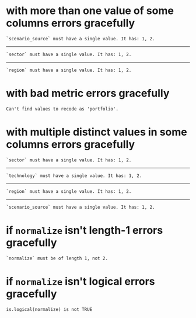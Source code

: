 # with more than one value of some columns errors gracefully

    `scenario_source` must have a single value. It has: 1, 2.

---

    `sector` must have a single value. It has: 1, 2.

---

    `region` must have a single value. It has: 1, 2.

# with bad metric errors gracefully

    Can't find values to recode as 'portfolio'.

# with multiple distinct values in some columns errors gracefully

    `sector` must have a single value. It has: 1, 2.

---

    `technology` must have a single value. It has: 1, 2.

---

    `region` must have a single value. It has: 1, 2.

---

    `scenario_source` must have a single value. It has: 1, 2.

# if `normalize` isn't length-1 errors gracefully

    `normalize` must be of length 1, not 2.

# if `normalize` isn't logical errors gracefully

    is.logical(normalize) is not TRUE

